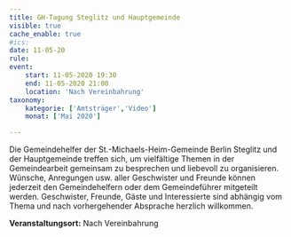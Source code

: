 ```yaml
---
title: GH-Tagung Steglitz und Hauptgemeinde
visible: true
cache_enable: true
#ics: 
date: 11-05-20
rule: 
event:
	start: 11-05-2020 19:30
	end: 11-05-2020 21:00
	location: 'Nach Vereinbahrung'
taxonomy:
	kategorie: ['Amtsträger','Video']
	monat: ['Mai 2020']

---
```

Die Gemeindehelfer der St.-Michaels-Heim-Gemeinde Berlin Steglitz und der Hauptgemeinde treffen sich, um vielfältige Themen in der Gemeindearbeit gemeinsam zu besprechen und liebevoll zu organisieren. Wünsche, Anregungen usw. aller Geschwister und Freunde können jederzeit den Gemeindehelfern oder dem Gemeindeführer mitgeteilt werden. Geschwister, Freunde, Gäste und Interessierte sind abhängig vom Thema und nach vorhergehender Absprache herzlich willkommen.



**Veranstaltungsort:** Nach Vereinbahrung

